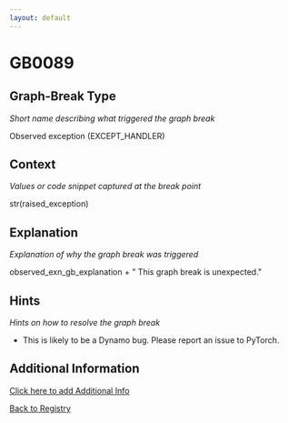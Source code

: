 ```yaml
---
layout: default
---
```

# GB0089

## Graph-Break Type
*Short name describing what triggered the graph break*

Observed exception (EXCEPT_HANDLER)

## Context
*Values or code snippet captured at the break point*

str(raised_exception)

## Explanation
*Explanation of why the graph break was triggered*

observed_exn_gb_explanation                                 + " This graph break is unexpected."

## Hints
*Hints on how to resolve the graph break*

- This is likely to be a Dynamo bug. Please report an issue to PyTorch.


## Additional Information

<!-- ADDITIONAL INFORMATION START - Add custom information below this line -->

<!-- ADDITIONAL INFORMATION END -->


[Click here to add Additional Info](https://github.com/meta-pytorch/compile-graph-break-site/edit/main/docs/gb/gb0089.md)

[Back to Registry](../index.html)
